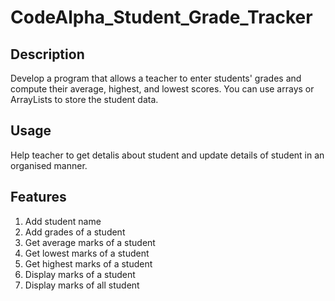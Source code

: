 # CodeAlpha_Student_Grade_Tracker

## Description
Develop a program that allows a teacher to enter students' grades and compute their average, highest, and lowest scores. You can use arrays or ArrayLists to store the
student data.

## Usage
Help teacher to get detalis about student and update details of student in an organised manner. 

## Features
1. Add student name
2. Add grades of a student
3. Get average marks of a student
4. Get lowest marks of a student
5. Get highest marks of a student
6. Display marks of a student
7. Display marks of all student

